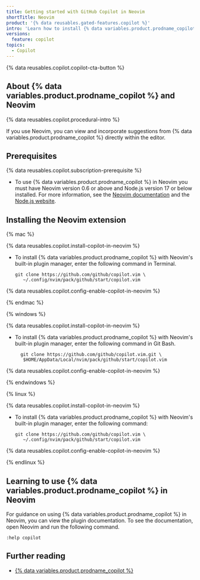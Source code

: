 ```yaml
---
title: Getting started with GitHub Copilot in Neovim
shortTitle: Neovim
product: '{% data reusables.gated-features.copilot %}'
intro: 'Learn how to install {% data variables.product.prodname_copilot %} in Neovim, and start seeing suggestions as you write comments and code.'
versions:
  feature: copilot
topics:
  - Copilot
---
```


{% data reusables.copilot.copilot-cta-button %}

## About {% data variables.product.prodname_copilot %} and Neovim

{% data reusables.copilot.procedural-intro %}

If you use Neovim, you can view and incorporate suggestions from {% data variables.product.prodname_copilot %} directly within the editor.

## Prerequisites

{% data reusables.copilot.subscription-prerequisite %}

- To use {% data variables.product.prodname_copilot %} in Neovim you must have Neovim version 0.6 or above and Node.js version 17 or below installed. For more information, see the [Neovim documentation](https://neovim.io/doc/) and the [Node.js website](https://nodejs.org/en/).

## Installing the Neovim extension

{% mac %}

{% data reusables.copilot.install-copilot-in-neovim %}
   - To install {% data variables.product.prodname_copilot %} with Neovim's built-in plugin manager, enter the following command in Terminal.

         git clone https://github.com/github/copilot.vim \
            ~/.config/nvim/pack/github/start/copilot.vim

{% data reusables.copilot.config-enable-copilot-in-neovim %}

{% endmac %}


{% windows %}

{% data reusables.copilot.install-copilot-in-neovim %}
   - To install {% data variables.product.prodname_copilot %} with Neovim's built-in plugin manager, enter the following command in Git Bash.

           git clone https://github.com/github/copilot.vim.git \
            $HOME/AppData/Local/nvim/pack/github/start/copilot.vim

{% data reusables.copilot.config-enable-copilot-in-neovim %}

{% endwindows %}


{% linux %}

{% data reusables.copilot.install-copilot-in-neovim %}
   - To install {% data variables.product.prodname_copilot %} with Neovim's built-in plugin manager, enter the following command:

         git clone https://github.com/github/copilot.vim \
            ~/.config/nvim/pack/github/start/copilot.vim

{% data reusables.copilot.config-enable-copilot-in-neovim %}

{% endlinux %}

## Learning to use {% data variables.product.prodname_copilot %} in Neovim

For guidance on using {% data variables.product.prodname_copilot %} in Neovim, you can view the plugin documentation. To see the documentation, open Neovim and run the following command.

  ```
  :help copilot
  ```

## Further reading

- [{% data variables.product.prodname_copilot %}](https://copilot.github.com/)
